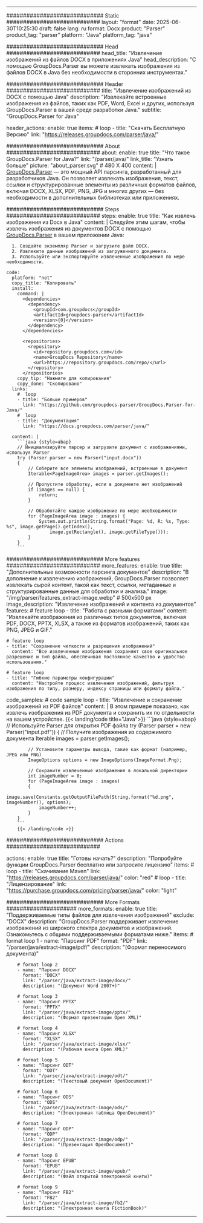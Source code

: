 


---
############################# Static ############################
layout: "format"
date:  2025-06-30T10:25:30
draft: false
lang: ru
format: Docx
product: "Parser"
product_tag: "parser"
platform: "Java"
platform_tag: "java"

############################# Head ############################
head_title: "Извлечение изображений из файлов DOCX в приложениях Java"
head_description: "С помощью GroupDocs.Parser вы можете извлекать изображения из файлов DOCX в Java без необходимости в сторонних инструментах."

############################# Header ############################
title: "Извлечение изображений из DOCX с помощью Java" 
description: "Извлекайте встроенные изображения из файлов, таких как PDF, Word, Excel и других, используя GroupDocs.Parser в вашей среде разработки Java."
subtitle: "GroupDocs.Parser for Java" 

header_actions:
  enable: true
  items:
    #  loop
    - title: "Скачать Бесплатную Версию"
      link: "https://releases.groupdocs.com/parser/java/"
      
############################# About ############################
about:
    enable: true
    title: "Что такое GroupDocs.Parser for Java?"
    link: "/parser/java/"
    link_title: "Узнать больше"
    picture: "about_parser.svg" # 480 X 400
    content: |
       [GroupDocs.Parser](/parser/java/) — это мощный API парсинга, разработанный для разработчиков Java. Он позволяет извлекать изображения, текст, ссылки и структурированные элементы из различных форматов файлов, включая DOCX, XLSX, PDF, PNG, JPG и многих других — без необходимости в дополнительных библиотеках или приложениях.

############################# Steps ############################
steps:
    enable: true
    title: "Как извлечь изображения из Docx в Java"
    content: |
      Следуйте этим шагам, чтобы извлечь изображения из документов DOCX с помощью [GroupDocs.Parser](/parser/java/) в вашем приложении Java:
      
      1. Создайте экземпляр Parser и загрузите файл DOCX.
      2. Извлеките данные изображений из загруженного документа.
      3. Используйте или экспортируйте извлеченные изображения по мере необходимости.
   
    code:
      platform: "net"
      copy_title: "Копировать"
      install:
        command: |
          <dependencies>
            <dependency>
              <groupId>com.groupdocs</groupId>
              <artifactId>groupdocs-parser</artifactId>
              <version>{0}</version>
            </dependency>
          </dependencies>

          <repositories>
            <repository>
              <id>repository.groupdocs.com</id>
              <name>GroupDocs Repository</name>
              <url>https://repository.groupdocs.com/repo/</url>
            </repository>
          </repositories>
        copy_tip: "Нажмите для копирования"
        copy_done: "Скопировано"
      links:
        #  loop
        - title: "Больше примеров"
          link: "https://github.com/groupdocs-parser/GroupDocs.Parser-for-Java/"
        #  loop
        - title: "Документация"
          link: "https://docs.groupdocs.com/parser/java/"
          
      content: |
        ```java {style=abap}
        // Инициализируйте парсер и загрузите документ с изображениями, используя Parser
        try (Parser parser = new Parser("input.docx"))
        {
            // Соберите все элементы изображений, встроенные в документ
            Iterable<PageImageArea> images = parser.getImages();

            // Пропустите обработку, если в документе нет изображений
            if (images == null) {
                return;
            }

            // Обработайте каждое изображение по мере необходимости
            for (PageImageArea image : images) {
                System.out.println(String.format("Page: %d, R: %s, Type: %s", image.getPage().getIndex(), 
                    image.getRectangle(), image.getFileType()));
            }
        }
        ```            

############################# More features ############################
more_features:
  enable: true
  title: "Дополнительные возможности парсинга документов"
  description: "В дополнение к извлечению изображений, GroupDocs.Parser позволяет извлекать сырой контент, такой как текст, ссылки, метаданные и структурированные данные для обработки и анализа."
  image: "/img/parser/features_extract-image.webp" # 500x500 px
  image_description: "Извлечение изображений и контента из документов"
  features:
    # feature loop
    - title: "Работа с разными форматами"
      content: "Извлекайте изображения из различных типов документов, включая PDF, DOCX, PPTX, XLSX, а также из форматов изображений, таких как PNG, JPEG и GIF."

    # feature loop
    - title: "Сохранение четкости и разрешения изображений"
      content: "Все извлеченные изображения сохраняют свое оригинальное разрешение и тип файла, обеспечивая постоянное качество и удобство использования."

    # feature loop
    - title: "Гибкие параметры конфигурации"
      content: "Настройте процесс извлечения изображений, фильтруя изображения по типу, размеру, индексу страницы или формату файла."
      
  code_samples:
    # code sample loop
    - title: "Извлечение и сохранение изображений из PDF файлов"
      content: |
        В этом примере показано, как извлечь изображения из PDF документа и сохранить их по отдельности на вашем устройстве.
        {{< landing/code title="Java">}}
        ```java {style=abap}
        //  Используйте Parser для открытия PDF файла
        try (Parser parser = new Parser("input.pdf"))
        {
            // Получите изображения из содержимого документа
            Iterable<PageImageArea> images = parser.getImages();

            // Установите параметры вывода, такие как формат (например, JPEG или PNG)
            ImageOptions options = new ImageOptions(ImageFormat.Png);

            // Сохраните извлеченные изображения в локальной директории
            int imageNumber = 0;
            for (PageImageArea image : images)
            {
                image.save(Constants.getOutputFilePath(String.format("%d.png", imageNumber)), options);
                imageNumber++;
            }
        }
        ```
        {{< /landing/code >}}


############################# Actions ############################

actions:
  enable: true
  title: "Готовы начать?"
  description: "Попробуйте функции GroupDocs.Parser бесплатно или запросите лицензию"
  items:
    #  loop
    - title: "Скачивание Maven"
      link: "https://releases.groupdocs.com/parser/java/"
      color: "red"
        #  loop
    - title: "Лицензирование"
      link: "https://purchase.groupdocs.com/pricing/parser/java/"
      color: "light"


############################# More Formats #####################
more_formats:
    enable: true
    title: "Поддерживаемые типы файлов для извлечения изображений"
    exclude: "DOCX"
    description: "GroupDocs.Parser поддерживает извлечение изображений из широкого спектра документов и изображений. Ознакомьтесь с общими поддерживаемыми форматами ниже."
    items: 
        # format loop 1
        - name: "Парсинг PDF"
          format: "PDF"
          link: "/parser/java/extract-image/pdf/"
          description: "(Формат переносимого документа)"
          
        # format loop 2
        - name: "Парсинг DOCX"
          format: "DOCX"
          link: "/parser/java/extract-image/docx/"
          description: "(Документ Word 2007+)"
          
        # format loop 3
        - name: "Парсинг PPTX"
          format: "PPTX"
          link: "/parser/java/extract-image/pptx/"
          description: "(Формат презентации Open XML)"
          
        # format loop 4
        - name: "Парсинг XLSX"
          format: "XLSX"
          link: "/parser/java/extract-image/xlsx/"
          description: "(Рабочая книга Open XML)"
          
        # format loop 5
        - name: "Парсинг ODT"
          format: "ODT"
          link: "/parser/java/extract-image/odt/"
          description: "(Текстовый документ OpenDocument)"
          
        # format loop 6
        - name: "Парсинг ODS"
          format: "ODS"
          link: "/parser/java/extract-image/ods/"
          description: "(Электронная таблица OpenDocument)"
          
        # format loop 7
        - name: "Парсинг ODP"
          format: "ODP"
          link: "/parser/java/extract-image/odp/"
          description: "(Презентация OpenDocument)"
          
        # format loop 8
        - name: "Парсинг EPUB"
          format: "EPUB"
          link: "/parser/java/extract-image/epub/"
          description: "(Файл открытой электронной книги)"
          
        # format loop 9
        - name: "Парсинг FB2"
          format: "FB2"
          link: "/parser/java/extract-image/fb2/"
          description: "(Электронная книга FictionBook)"
         
          

---